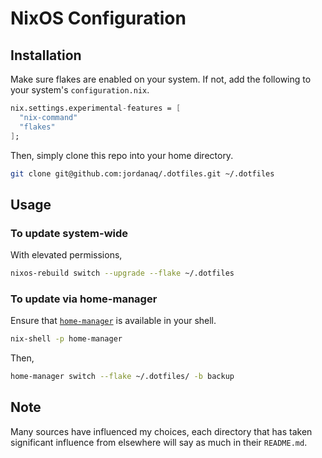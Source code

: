 # NixOS Configuration

## Installation

Make sure flakes are enabled on your system. If not, add the following to your system's `configuration.nix`.

```nix
nix.settings.experimental-features = [
  "nix-command"
  "flakes"
];
```

Then, simply clone this repo into your home directory.

```bash
git clone git@github.com:jordanaq/.dotfiles.git ~/.dotfiles
```

## Usage

### To update system-wide

With elevated permissions,

```bash
nixos-rebuild switch --upgrade --flake ~/.dotfiles
```

### To update via home-manager

Ensure that [`home-manager`](https://github.com/nix-community/home-manager) is available in your shell.

```bash
nix-shell -p home-manager
```

Then,

```bash
home-manager switch --flake ~/.dotfiles/ -b backup
```

## Note

Many sources have influenced my choices, each directory that has taken significant influence from elsewhere will say as much in their `README.md`.

